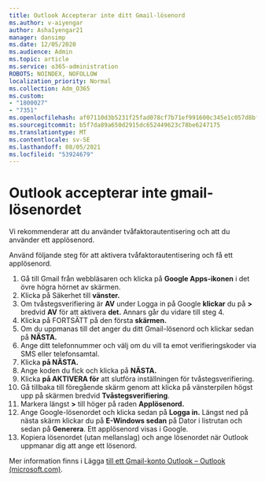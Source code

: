 ```yaml
---
title: Outlook Accepterar inte ditt Gmail-lösenord
ms.author: v-aiyengar
author: AshaIyengar21
manager: dansimp
ms.date: 12/05/2020
ms.audience: Admin
ms.topic: article
ms.service: o365-administration
ROBOTS: NOINDEX, NOFOLLOW
localization_priority: Normal
ms.collection: Adm_O365
ms.custom:
- "1800027"
- "7351"
ms.openlocfilehash: af07110d3b5231f25fad078cf7b71ef991600c345e1c057d8bfe1614d9570580
ms.sourcegitcommit: b5f7da89a650d2915dc652449623c78be6247175
ms.translationtype: MT
ms.contentlocale: sv-SE
ms.lasthandoff: 08/05/2021
ms.locfileid: "53924679"
---
```

# <a name="outlook-wont-accept-your-gmail-password"></a>Outlook accepterar inte gmail-lösenordet

Vi rekommenderar att du använder tvåfaktorautentisering och att du använder ett applösenord.

Använd följande steg för att aktivera tvåfaktorautentisering och få ett applösenord.

1. Gå till Gmail från webbläsaren och klicka på **Google Apps-ikonen** i det övre högra hörnet av skärmen.
1. Klicka på Säkerhet till **vänster.**
1. Om tvåstegsverifiering är **AV** under Logga in på Google **klickar** du på **>** bredvid **AV** för att aktivera **det.** Annars går du vidare till steg 4.
1. Klicka på FORTSÄTT på den första **skärmen.**
1. Om du uppmanas till det anger du ditt Gmail-lösenord och klickar sedan på **NÄSTA.**
1. Ange ditt telefonnummer och välj om du vill ta emot verifieringskoder via SMS eller telefonsamtal.
1. Klicka **på NÄSTA.**
1. Ange koden du fick och klicka på **NÄSTA.**
1. Klicka **på AKTIVERA för** att slutföra inställningen för tvåstegsverifiering.
1. Gå tillbaka till föregående skärm genom att klicka på vänsterpilen högst upp på skärmen bredvid **Tvåstegsverifiering**.
1. Markera längst **>** till höger på raden **Applösenord.**
1. Ange Google-lösenordet och klicka sedan på **Logga in.** Längst ned på nästa skärm klickar du på **E-Windows sedan** på Dator i listrutan och sedan på  **Generera**.
Ett applösenord visas i Google. 
13. Kopiera lösenordet (utan mellanslag) och ange lösenordet när Outlook uppmanar dig att ange ett lösenord.

Mer information finns i Lägga [till ett Gmail-konto Outlook – Outlook (microsoft.com)](https://support.microsoft.com/office/add-a-gmail-account-to-outlook-70191667-9c52-4581-990e-e30318c2c081).
